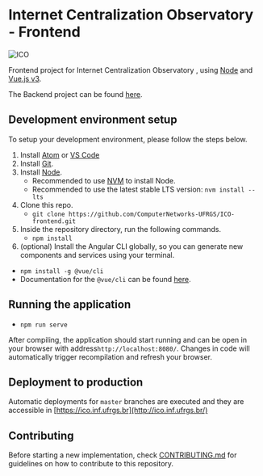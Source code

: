 # Internet Centralization Observatory - Frontend

![ICO](src/assets/images/logo.png "Internet Centralization Observatory")


Frontend project for Internet Centralization Observatory , using [Node](https://nodejs.org) and [Vue.js v3](https://vuejs.org/).

The Backend project can be found [here](https://github.com/ComputerNetworks-UFRGS/ICO-backend).

## Development environment setup
To setup your development environment, please follow the steps below.

1. Install [Atom](https://atom.io/) or [VS Code](https://code.visualstudio.com/)
2. Install [Git](https://git-scm.com/).
3. Install [Node](https://nodejs.org).
    * Recommended to use [NVM](https://github.com/creationix/nvm) to install Node.
    * Recommended to use the latest stable LTS version: `nvm install --lts`
4. Clone this repo.
    * `git clone https://github.com/ComputerNetworks-UFRGS/ICO-frontend.git`
5. Inside the repository directory, run the following commands.
    * `npm install`
6. (optional) Install the Angular CLI globally, so you can generate new components and services using your terminal.
  * `npm install -g @vue/cli`
  * Documentation for the `@vue/cli` can be found [here](https://cli.vuejs.org/).

## Running the application
 * `npm run serve`

After compiling, the application should start running and can be open in your browser with address`http://localhost:8080/`. Changes in code will automatically trigger recompilation and refresh your browser.


## Deployment to production

Automatic deployments for `master` branches are executed and they are accessible in [https://ico.inf.ufrgs.br](http://ico.inf.ufrgs.br/)

## Contributing

Before starting a new implementation, check [CONTRIBUTING.md](CONTRIBUTING.md) for guidelines on how to contribute to this repository.
